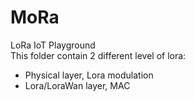 # MoRa
LoRa IoT Playground   
This folder contain 2 different level of lora:   
- Physical layer, Lora modulation
- Lora/LoraWan layer, MAC   
